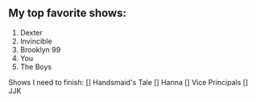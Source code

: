 
## My top favorite shows:
1. Dexter
1. Invincible
1. Brooklyn 99
1. You
1. The Boys

Shows I need to finish:
[] Handsmaid's Tale
[] Hanna
[] Vice Principals
[] JJK
